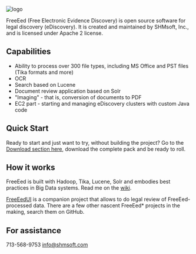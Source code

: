 ![logo](http://shmsoft.com/images/shmsoft.png)

FreeEed (Free Electronic Evidence Discovery) is open source software for legal discovery (eDiscovery). It is created and maintained by SHMsoft, Inc., and is licensed under Apache 2 license.

## Capabilities

* Ability to process over 300 file types, including MS Office and PST files (Tika formats and more)
* OCR
* Search based on Lucene
* Document review application based on Solr
* "Imaging" - that is, conversion of documents to PDF
* EC2 part - starting and managing eDiscovery clusters with custom Java code

## Quick Start

Ready to start and just want to try, without building the project? Go to the [Download section here](http://freeeed.org/index.php/download), download the complete
pack and be ready to roll.

## How it works

FreeEed is built with Hadoop, Tika, Lucene, Solr and embodies best practices in Big Data systems. Read me on the [wiki](https://github.com/markkerzner/FreeEed/wiki).

[FreeEedUI](https://github.com/markkerzner/FreeEedUI) is a companion project that allows to do legal review of FreeEed-processed data. There are a few other nascent FreeEed* projects in the making, search them on GitHub.

## For assistance

713-568-9753
info@shmsoft.com


